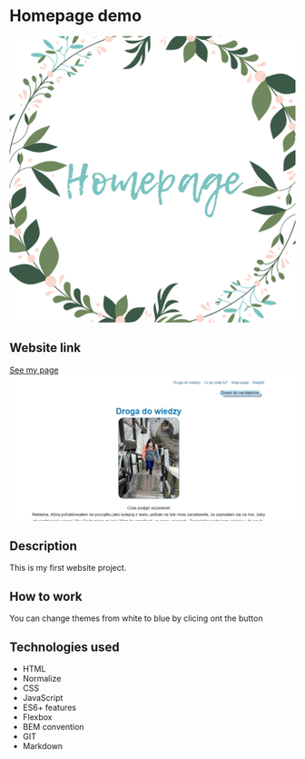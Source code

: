 # Homepage demo
![Homepage](image/homepage.png)
## Website link
[See my page]( https://karolcia333.github.io/Homepage/)
![Homepage GIF](image/videoHomepage.gif)
## Description
This is my first website project. 
## How to work
You can change themes from white to blue by clicing ont the button
## Technologies used
- HTML
- Normalize
- CSS
- JavaScript
- ES6+ features
- Flexbox
- BEM convention
- GIT
- Markdown
